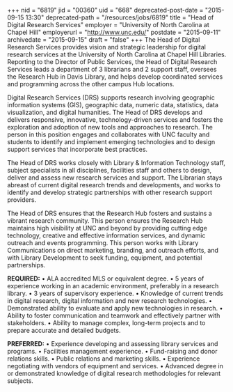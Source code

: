 +++
nid = "6819"
jid = "00360"
uid = "668"
deprecated-post-date = "2015-09-15 13:30"
deprecated-path = "/resources/jobs/6819"
title = "Head of Digital Research Services"
employer = "University of North Carolina at Chapel Hill"
employerurl = "http://www.unc.edu/"
postdate = "2015-09-11"
archivedate = "2015-09-15"
draft = "false"
+++
The Head of Digital Research Services provides vision and strategic
leadership for digital research services at the University of North
Carolina at Chapel Hill Libraries. Reporting to the Director of Public
Services, the Head of Digital Research Services leads a department of 3
librarians and 2 support staff, oversees the Research Hub in Davis
Library, and helps develop coordinated services and programming across
the other campus Hub locations.

Digital Research Services (DRS) supports research involving geographic
information systems (GIS), geographic data, numeric data, statistics,
data visualization, and digital humanities. The Head of DRS develops and
delivers responsive, innovative, technology-driven services and fosters
the exploration and adoption of new tools and approaches to research.
The person in this position engages and collaborates with UNC faculty
and students to identify and implement emerging technologies and to
design support services that incorporate best practices.

The Head of DRS works closely with Library & Information Technology
staff, subject specialists in all disciplines, facilities staff and
others to design, deliver and assess new research services and support.
The Librarian stays abreast of current digital research trends and
developments, and works to identify and develop strategic partnerships
with other research support providers.

The Head of DRS ensures that the Research Hub fosters and sustains a
vibrant research community. This person ensures the Research Hub
maintains high visibility at UNC and beyond by providing cutting edge
technology, creative and effective information services, and dynamic
outreach and events programming. This person works with Library
Communications on direct marketing, branding, and outreach efforts, and
with Library Development to seek funding, equipment, and potential
partnerships.
  
**REQUIRED:**
• ALA accredited MLS or equivalent degree.
• 5 years of experience working in an academic environment, preferably
in a research library.
• 3 years of supervisory experience.
• Knowledge of current trends in digital research, digital information
and new research technologies.
• Demonstrated ability to evaluate and apply new technologies in
research.
• Ability to foster communication and teamwork and effectively partner
with stakeholders.
• Ability to manage complex, long-term projects and to prepare accurate
and detailed budgets.

**PREFERRED:**
• Experience developing and assessing library services and programs.
• Facilities management experience.
• Fund-raising and donor relations skills.
• Public relations and marketing skills.
• Experience negotiating with vendors of equipment and services.
• Advanced degree in or demonstrated knowledge of digital research
methodologies for relevant subjects.
